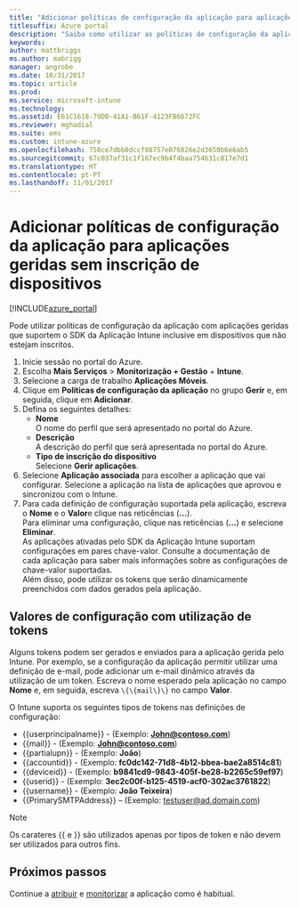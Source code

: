 ```yaml
---
title: "Adicionar políticas de configuração da aplicação para aplicações geridas sem inscrição de dispositivos | Documentos da Microsoft"
titlesuffix: Azure portal
description: "Saiba como utilizar as políticas de configuração da aplicação para aplicações geridas sem inscrição de dispositivos."
keywords: 
author: mattbriggs
ms.author: mabrigg
manager: angrobe
ms.date: 10/31/2017
ms.topic: article
ms.prod: 
ms.service: microsoft-intune
ms.technology: 
ms.assetid: E61C1618-79D0-41A1-B61F-4123FB6672FC
ms.reviewer: mghadial
ms.suite: ems
ms.custom: intune-azure
ms.openlocfilehash: 750ce7dbb0dccf08757e076826e2d3650b6e6ab5
ms.sourcegitcommit: 67c037af31c1f167ec9b4f4baa754631c817e7d1
ms.translationtype: HT
ms.contentlocale: pt-PT
ms.lasthandoff: 11/01/2017
---
```

# <a name="add-app-configuration-policies-for-managed-apps-without-device-enrollment"></a>Adicionar políticas de configuração da aplicação para aplicações geridas sem inscrição de dispositivos

[!INCLUDE[azure_portal](./includes/azure_portal.md)]

Pode utilizar políticas de configuração da aplicação com aplicações geridas que suportem o SDK da Aplicação Intune inclusive em dispositivos que não estejam inscritos. 

1. Inicie sessão no portal do Azure.
2. Escolha **Mais Serviços** > **Monitorização + Gestão** + **Intune**.
3. Selecione a carga de trabalho **Aplicações Móveis**.
4. Clique em **Políticas de configuração da aplicação** no grupo **Gerir** e, em seguida, clique em **Adicionar**.
5. Defina os seguintes detalhes:
    - **Nome**  
      O nome do perfil que será apresentado no portal do Azure.
    - **Descrição**  
      A descrição do perfil que será apresentada no portal do Azure.
    - **Tipo de inscrição do dispositivo**  
      Selecione **Gerir aplicações**.
6. Selecione **Aplicação associada** para escolher a aplicação que vai configurar. Selecione a aplicação na lista de aplicações que aprovou e sincronizou com o Intune.
7. Para cada definição de configuração suportada pela aplicação, escreva o **Nome** e o **Valor**e clique nas reticências (**...**).  
    Para eliminar uma configuração, clique nas reticências (**...**) e selecione **Eliminar**.  
    As aplicações ativadas pelo SDK da Aplicação Intune suportam configurações em pares chave-valor. Consulte a documentação de cada aplicação para saber mais informações sobre as configurações de chave-valor suportadas.  
    Além disso, pode utilizar os tokens que serão dinamicamente preenchidos com dados gerados pela aplicação.

## <a name="configuration-values-using-tokens"></a>Valores de configuração com utilização de tokens

Alguns tokens podem ser gerados e enviados para a aplicação gerida pelo Intune. Por exemplo, se a configuração da aplicação permitir utilizar uma definição de e-mail, pode adicionar um e-mail dinâmico através da utilização de um token. Escreva o nome esperado pela aplicação no campo **Nome** e, em seguida, escreva `\{\{mail\}\}` no campo **Valor**.

O Intune suporta os seguintes tipos de tokens nas definições de configuração:

- \{\{userprincipalname\}\} - (Exemplo: **John@contoso.com**)
- \{\{mail\}\} - (Exemplo: **John@contoso.com**)
- \{\{partialupn\}\} - (Exemplo: **João**)
- \{\{accountid\}\} - (Exemplo: **fc0dc142-71d8-4b12-bbea-bae2a8514c81**)
- \{\{deviceid\}\} - (Exemplo: **b9841cd9-9843-405f-be28-b2265c59ef97**)
- \{\{userid\}\} - (Exemplo: **3ec2c00f-b125-4519-acf0-302ac3761822**)
- \{\{username\}\} - (Exemplo: **João Teixeira**)
- \{\{PrimarySMTPAddress\}\} – (Exemplo: testuser@ad.domain.com) 


> [!Note]  
> Os carateres \{\{ e \}\} são utilizados apenas por tipos de token e não devem ser utilizados para outros fins.

## <a name="next-steps"></a>Próximos passos

Continue a [atribuir](apps-deploy.md) e [monitorizar](apps-monitor.md) a aplicação como é habitual.